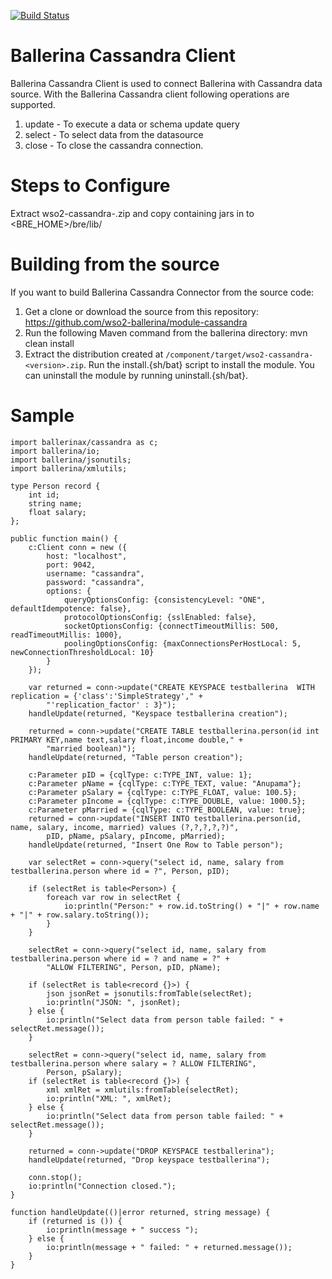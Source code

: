 [![Build Status](https://travis-ci.org/wso2-ballerina/module-cassandra.svg?branch=master)](https://travis-ci.org/wso2-ballerina/module-cassandra)

# Ballerina Cassandra Client

Ballerina Cassandra Client is used to connect Ballerina with Cassandra data source. With the Ballerina Cassandra client following operations are supported.

1. update - To execute a data or schema update query
2. select - To select data from the datasource
3. close - To close the cassandra connection.

Steps to Configure
==================================

Extract wso2-cassandra-<version>.zip and copy containing jars in to <BRE_HOME>/bre/lib/

Building from the source
==================================
If you want to build Ballerina Cassandra Connector from the source code:

1. Get a clone or download the source from this repository:
    https://github.com/wso2-ballerina/module-cassandra
2. Run the following Maven command from the ballerina directory: 
    mvn clean install
3. Extract the distribution created at `/component/target/wso2-cassandra-<version>.zip`. Run the install.{sh/bat} script to install the module.
You can uninstall the module by running uninstall.{sh/bat}.

Sample
==================================

```ballerina
import ballerinax/cassandra as c;
import ballerina/io;
import ballerina/jsonutils;
import ballerina/xmlutils;

type Person record {
    int id;
    string name;
    float salary;
};

public function main() {
    c:Client conn = new ({
        host: "localhost",
        port: 9042,
        username: "cassandra",
        password: "cassandra",
        options: {
            queryOptionsConfig: {consistencyLevel: "ONE", defaultIdempotence: false},
            protocolOptionsConfig: {sslEnabled: false},
            socketOptionsConfig: {connectTimeoutMillis: 500, readTimeoutMillis: 1000},
            poolingOptionsConfig: {maxConnectionsPerHostLocal: 5, newConnectionThresholdLocal: 10}
        }
    });

    var returned = conn->update("CREATE KEYSPACE testballerina  WITH replication = {'class':'SimpleStrategy'," +
        "'replication_factor' : 3}");
    handleUpdate(returned, "Keyspace testballerina creation");

    returned = conn->update("CREATE TABLE testballerina.person(id int PRIMARY KEY,name text,salary float,income double," +
        "married boolean)");
    handleUpdate(returned, "Table person creation");

    c:Parameter pID = {cqlType: c:TYPE_INT, value: 1};
    c:Parameter pName = {cqlType: c:TYPE_TEXT, value: "Anupama"};
    c:Parameter pSalary = {cqlType: c:TYPE_FLOAT, value: 100.5};
    c:Parameter pIncome = {cqlType: c:TYPE_DOUBLE, value: 1000.5};
    c:Parameter pMarried = {cqlType: c:TYPE_BOOLEAN, value: true};
    returned = conn->update("INSERT INTO testballerina.person(id, name, salary, income, married) values (?,?,?,?,?)",
        pID, pName, pSalary, pIncome, pMarried);
    handleUpdate(returned, "Insert One Row to Table person");

    var selectRet = conn->query("select id, name, salary from testballerina.person where id = ?", Person, pID);

    if (selectRet is table<Person>) {
        foreach var row in selectRet {
            io:println("Person:" + row.id.toString() + "|" + row.name + "|" + row.salary.toString());
        }
    } 

    selectRet = conn->query("select id, name, salary from testballerina.person where id = ? and name = ?" +
        "ALLOW FILTERING", Person, pID, pName);

    if (selectRet is table<record {}>) {
        json jsonRet = jsonutils:fromTable(selectRet);
        io:println("JSON: ", jsonRet);
    } else {
        io:println("Select data from person table failed: " + selectRet.message());
    }

    selectRet = conn->query("select id, name, salary from testballerina.person where salary = ? ALLOW FILTERING",
        Person, pSalary);
    if (selectRet is table<record {}>) {
        xml xmlRet = xmlutils:fromTable(selectRet);
        io:println("XML: ", xmlRet);
    } else {
        io:println("Select data from person table failed: " + selectRet.message());
    }

    returned = conn->update("DROP KEYSPACE testballerina");
    handleUpdate(returned, "Drop keyspace testballerina");

    conn.stop();
    io:println("Connection closed.");
}

function handleUpdate(()|error returned, string message) {
    if (returned is ()) {
        io:println(message + " success ");
    } else {
        io:println(message + " failed: " + returned.message());
    }
}
 ```
